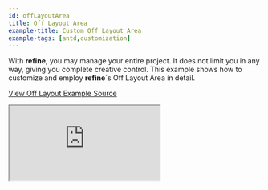 ```yaml
---
id: offLayoutArea
title: Off Layout Area
example-title: Custom Off Layout Area
example-tags: [antd,customization]
---
```


With **refine**, you may manage your entire project. It does not limit you in any way, giving you complete creative control. This example shows how to customize and employ **refine**`s Off Layout Area in detail.

[View Off Layout Example Source](https://github.com/refinedev/refine/tree/master/examples/customization-offlayout-area)

<iframe loading="lazy" src="https://stackblitz.com/github/refinedev/refine/tree/master/examples/customization-offlayout-area?embed=1&view=preview&theme=dark&preset=node&ctl=1"
    style={{width: "100%", height:"80vh", border: "0px", borderRadius: "8px", overflow:"hidden"}}
    title="refine-off-layout-area-example"
></iframe>
